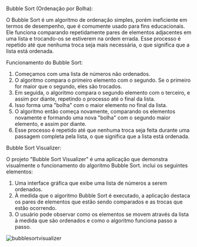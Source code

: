 Bubble Sort (Ordenação por Bolha):

O Bubble Sort é um algoritmo de ordenação simples, porém ineficiente em termos de desempenho, que é comumente usado para fins educacionais. 
Ele funciona comparando repetidamente pares de elementos adjacentes em uma lista e trocando-os se estiverem na ordem errada.
Esse processo é repetido até que nenhuma troca seja mais necessária, o que significa que a lista está ordenada.

Funcionamento do Bubble Sort:

1. Começamos com uma lista de números não ordenados.
2. O algoritmo compara o primeiro elemento com o segundo. Se o primeiro for maior que o segundo, eles são trocados.
3. Em seguida, o algoritmo compara o segundo elemento com o terceiro, e assim por diante, repetindo o processo até o final da lista.
4. Isso forma uma "bolha" com o maior elemento no final da lista.
5. O algoritmo então começa novamente, comparando os elementos novamente e formando uma nova "bolha" com o segundo maior elemento, e assim por diante.
6. Esse processo é repetido até que nenhuma troca seja feita durante uma passagem completa pela lista, o que significa que a lista está ordenada.

Bubble Sort Visualizer:

O projeto "Bubble Sort Visualizer" é uma aplicação que demonstra visualmente o funcionamento do algoritmo Bubble Sort. inclui os seguintes elementos:

1. Uma interface gráfica que exibe uma lista de números a serem ordenados.
2. À medida que o algoritmo Bubble Sort é executado, a aplicação destaca os pares de elementos que estão sendo comparados e as trocas que estão ocorrendo.
3. O usuário pode observar como os elementos se movem através da lista à medida que são ordenados e como o algoritmo funciona passo a passo.



![bubblesortvisualizer](https://github.com/Pancosta/bubblesortvisualizer/assets/25846267/3c685c7b-e3bf-4cec-bd55-f6a743e73650)
